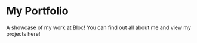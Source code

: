 # My Portfolio

A showcase of my work at Bloc! You can find out all about me and view my projects here!